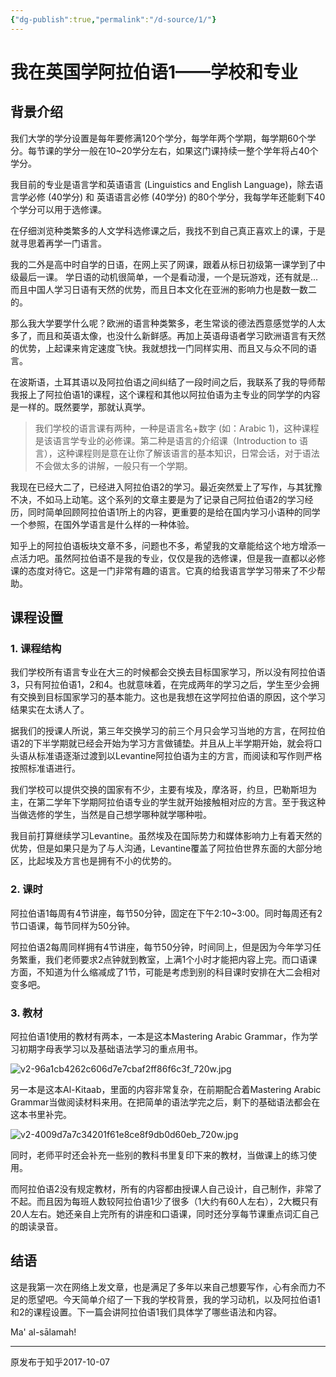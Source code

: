 ```yaml
---
{"dg-publish":true,"permalink":"/d-source/1/"}
---
```


# 我在英国学阿拉伯语1——学校和专业

## 背景介绍

我们大学的学分设置是每年要修满120个学分，每学年两个学期，每学期60个学分。每节课的学分一般在10~20学分左右，如果这门课持续一整个学年将占40个学分。

  

我目前的专业是语言学和英语语言 (Linguistics and English Language)，除去语言学必修 (40学分) 和 英语语言必修 (40学分) 的80个学分，我每学年还能剩下40个学分可以用于选修课。

  

在仔细浏览种类繁多的人文学科选修课之后，我找不到自己真正喜欢上的课，于是就寻思着再学一门语言。

  

我的二外是高中时自学的日语，在网上买了网课，跟着从标日初级第一课学到了中级最后一课。 学日语的动机很简单，一个是看动漫，一个是玩游戏，还有就是... 而且中国人学习日语有天然的优势，而且日本文化在亚洲的影响力也是数一数二的。

  

那么我大学要学什么呢？欧洲的语言种类繁多，老生常谈的德法西意感觉学的人太多了，而且和英语太像，也没什么新鲜感。再加上英语母语者学习欧洲语言有天然的优势，上起课来肯定速度飞快。我就想找一门同样实用、而且又与众不同的语言。

  

在波斯语，土耳其语以及阿拉伯语之间纠结了一段时间之后，我联系了我的导师帮我报上了阿拉伯语1的课程，这个课程和其他以阿拉伯语为主专业的同学学的内容是一样的。既然要学，那就认真学。

  

> 我们学校的语言课有两种，一种是语言名+数字 (如：Arabic 1)，这种课程是该语言学专业的必修课。第二种是语言的介绍课（Introduction to 语言），这种课程则是意在让你了解该语言的基本知识，日常会话，对于语法不会做太多的讲解，一般只有一个学期。

  

我现在已经大二了，已经进入阿拉伯语2的学习。最近突然爱上了写作，与其犹豫不决，不如马上动笔。这个系列的文章主要是为了记录自己阿拉伯语2的学习经历，同时简单回顾阿拉伯语1所上的内容，更重要的是给在国内学习小语种的同学一个参照，在国外学语言是什么样的一种体验。

  

知乎上的阿拉伯语板块文章不多，问题也不多，希望我的文章能给这个地方增添一点活力吧。虽然阿拉伯语不是我的专业，仅仅是我的选修课，但是我一直都以必修课的态度对待它。这是一门非常有趣的语言。它真的给我语言学学习带来了不少帮助。

  

## 课程设置

### 1. 课程结构

我们学校所有语言专业在大三的时候都会交换去目标国家学习，所以没有阿拉伯语3，只有阿拉伯语1，2和4。也就意味着，在完成两年的学习之后，学生至少会拥有交换到目标国家学习的基本能力。这也是我想在这学阿拉伯语的原因，这个学习结果实在太诱人了。

  

据我们的授课人所说，第三年交换学习的前三个月只会学习当地的方言，在阿拉伯语2的下半学期就已经会开始为学习方言做铺垫。并且从上半学期开始，就会将口头语从标准语逐渐过渡到以Levantine阿拉伯语为主的方言，而阅读和写作则严格按照标准语进行。

  

我们学校可以提供交换的国家有不少，主要有埃及，摩洛哥，约旦，巴勒斯坦为主，在第二学年下学期阿拉伯语专业的学生就开始接触相对应的方言。至于我这种当做选修的学生，当然是自己想学哪种就学哪种啦。

  

我目前打算继续学习Levantine。虽然埃及在国际势力和媒体影响力上有着天然的优势，但是如果只是为了与人沟通，Levantine覆盖了阿拉伯世界东面的大部分地区，比起埃及方言也是拥有不小的优势的。

  

### 2. 课时

阿拉伯语1每周有4节讲座，每节50分钟，固定在下午2:10~3:00。同时每周还有2节口语课，每节同样为50分钟。

  

阿拉伯语2每周同样拥有4节讲座，每节50分钟，时间同上，但是因为今年学习任务繁重，我们老师要求2点钟就到教室，上满1个小时才能把内容上完。而口语课方面，不知道为什么缩减成了1节，可能是考虑到别的科目课时安排在大二会相对变多吧。

  

### 3. 教材

阿拉伯语1使用的教材有两本，一本是这本Mastering Arabic Grammar，作为学习初期字母表学习以及基础语法学习的重点用书。

![v2-96a1cb4262c606d7e7cbaf2ff86f6c3f_720w.jpg](/img/user/B-Attachment/v2-96a1cb4262c606d7e7cbaf2ff86f6c3f_720w.jpg)


另一本是这本Al-Kitaab，里面的内容非常复杂，在前期配合着Mastering Arabic Grammar当做阅读材料来用。在把简单的语法学完之后，剩下的基础语法都会在这本书里补完。

![v2-4009d7a7c34201f61e8ce8f9db0d60eb_720w.jpg](/img/user/B-Attachment/v2-4009d7a7c34201f61e8ce8f9db0d60eb_720w.jpg)

同时，老师平时还会补充一些别的教科书里复印下来的教材，当做课上的练习使用。


而阿拉伯语2没有规定教材，所有的内容都由授课人自己设计，自己制作，非常了不起。而且因为每班人数较阿拉伯语1少了很多（1大约有60人左右），2大概只有20人左右。她还亲自上完所有的讲座和口语课，同时还分享每节课重点词汇自己的朗读录音。

  

## 结语

这是我第一次在网络上发文章，也是满足了多年以来自己想要写作，心有余而力不足的愿望吧。今天简单介绍了一下我的学校背景，我的学习动机，以及阿拉伯语1和2的课程设置。下一篇会讲阿拉伯语1我们具体学了哪些语法和内容。

Ma' al-sālamah!

---
原发布于知乎2017-10-07